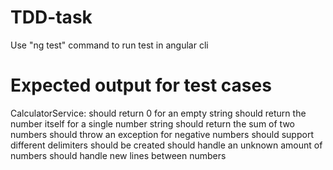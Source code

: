 # TDD-task
Use "ng test" command to run test in angular cli



# Expected output for test cases
CalculatorService:
should return 0 for an empty string
should return the number itself for a single number string
should return the sum of two numbers
should throw an exception for negative numbers
should support different delimiters
should be created
should handle an unknown amount of numbers
should handle new lines between numbers
